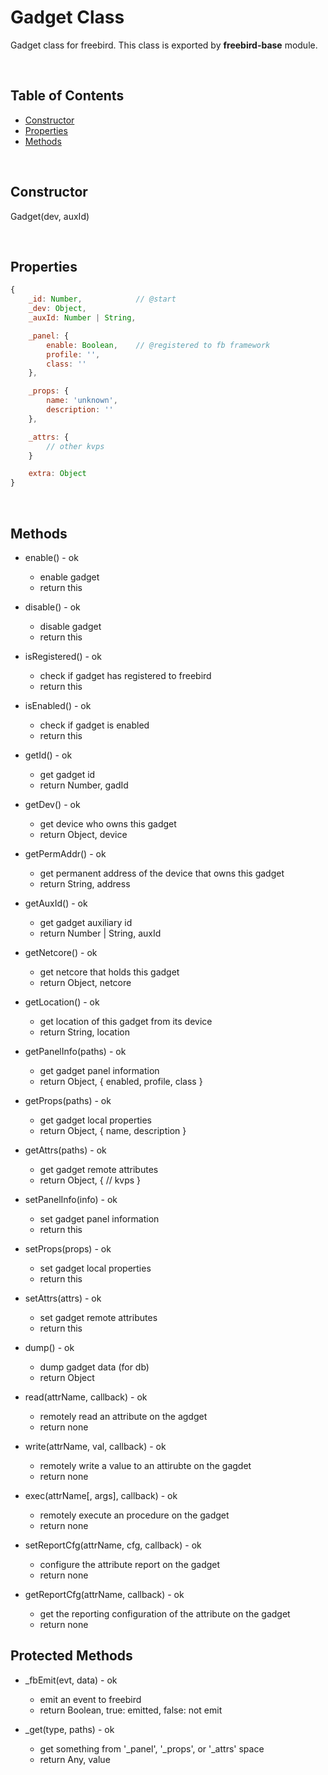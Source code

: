 Gadget Class
===============

Gadget class for freebird. This class is exported by **freebird-base** module.  

<br />

## Table of Contents  

* [Constructor](#Constructor)  
* [Properties](#Properties)  
* [Methods](#Methods)  

<br />

<a name="Constructor"></a>
## Constructor  

Gadget(dev, auxId)

<br />

<a name="Properties"></a>
## Properties  

  
```js
{
    _id: Number,            // @start
    _dev: Object,
    _auxId: Number | String,

    _panel: {
        enable: Boolean,    // @registered to fb framework
        profile: '',
        class: ''
    },

    _props: {
        name: 'unknown',
        description: ''
    },

    _attrs: {
        // other kvps
    }

    extra: Object
}
```

<br />

<a name="Methods"></a>
## Methods  

* enable() - ok
    - enable gadget
    - return this

* disable() - ok
    - disable gadget
    - return this

* isRegistered() - ok
    - check if gadget has registered to freebird
    - return this

* isEnabled() - ok
    - check if gadget is enabled
    - return this

* getId() - ok
    - get gadget id
    - return Number, gadId

* getDev() - ok
    - get device who owns this gadget
    - return Object, device

* getPermAddr() - ok
    - get permanent address of the device that owns this gadget
    - return String, address

* getAuxId() - ok
    - get gadget auxiliary id
    - return Number | String, auxId

* getNetcore() - ok
    - get netcore that holds this gadget
    - return Object, netcore

* getLocation() - ok
    - get location of this gadget from its device
    - return String, location

* getPanelInfo(paths) - ok
    - get gadget panel information
    - return Object, { enabled, profile, class }

* getProps(paths) - ok
    - get gadget local properties
    - return Object, { name, description }

* getAttrs(paths) - ok
    - get gadget remote attributes
    - return Object, { // kvps }

* setPanelInfo(info) - ok
    - set gadget panel information
    - return this

* setProps(props) - ok
    - set gadget local properties
    - return this

* setAttrs(attrs) - ok
    - set gadget remote attributes
    - return this

* dump() - ok
    - dump gadget data (for db)
    - return Object

* read(attrName, callback) - ok
    - remotely read an attribute on the agdget
    - return none

* write(attrName, val, callback) - ok
    - remotely write a value to an attirubte on the gagdet
    - return none

* exec(attrName[, args], callback) - ok
    - remotely execute an procedure on the gadget
    - return none

* setReportCfg(attrName, cfg, callback) - ok
    - configure the attribute report on the gadget
    - return none

* getReportCfg(attrName, callback) - ok
    - get the reporting configuration of the attribute on the gadget
    - return none

## Protected Methods  

* _fbEmit(evt, data) - ok
    - emit an event to freebird
    - return Boolean, true: emitted, false: not emit

* _get(type, paths) - ok
    - get something from '_panel', '_props', or '_attrs' space
    - return Any, value
